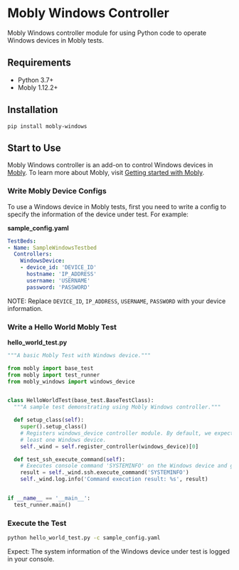# Mobly Windows Controller

Mobly Windows controller module for using Python code to operate Windows devices in Mobly tests.

## Requirements

-   Python 3.7+
-   Mobly 1.12.2+

## Installation

```shell
pip install mobly-windows
```

## Start to Use

Mobly Windows controller is an add-on to control Windows devices in [Mobly](https://github.com/google/mobly).
To learn more about Mobly, visit [Getting started with Mobly](https://github.com/google/mobly/blob/master/docs/tutorial.md).

### Write Mobly Device Configs

To use a Windows device in Mobly tests, first you need to write a config to specify the information of the device under test. For example:

**sample_config.yaml**

```yaml
TestBeds:
- Name: SampleWindowsTestbed
  Controllers:
    WindowsDevice:
    - device_id: 'DEVICE_ID'
      hostname: 'IP_ADDRESS'
      username: 'USERNAME'
      password: 'PASSWORD'
```

NOTE: Replace `DEVICE_ID`, `IP_ADDRESS`, `USERNAME`, `PASSWORD` with your device information.

### Write a Hello World Mobly Test

**hello_world_test.py**

```python
"""A basic Mobly Test with Windows device."""

from mobly import base_test
from mobly import test_runner
from mobly_windows import windows_device


class HelloWorldTest(base_test.BaseTestClass):
  """A sample test demonstrating using Mobly Windows controller."""

  def setup_class(self):
    super().setup_class()
    # Registers windows_device controller module. By default, we expect at
    # least one Windows device.
    self._wind = self.register_controller(windows_device)[0]

  def test_ssh_execute_command(self):
    # Executes console command 'SYSTEMINFO' on the Windows device and gets the result.
    result = self._wind.ssh.execute_command('SYSTEMINFO')
    self._wind.log.info('Command execution result: %s', result)


if __name__ == '__main__':
  test_runner.main()

```

### Execute the Test

```bash
python hello_world_test.py -c sample_config.yaml
```

Expect:
The system information of the Windows device under test is logged in your console.